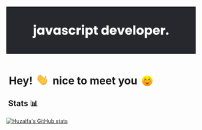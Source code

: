 
<img src="https://github.com/hawkeye359/hawkeye359/blob/c4871ba4cb91e03510c852bdf9db38c4103daff2/assets/banner.png"><br/>
# &nbsp;Hey! <img src="assets/waving_hand.gif" style="height:40px; position: relative; top: 7px"> nice to meet you <img src="assets/smiling_face.gif" style="height:40px; position: relative; top: 10px"><br/>
## &nbsp;Stats 📊 <br/>
[![Huzaifa's GitHub stats](https://github-readme-stats.vercel.app/api?username=hawkeye359&show_icons=true&theme=transparent)](https://github.com/anuraghazra/github-readme-stats) 
